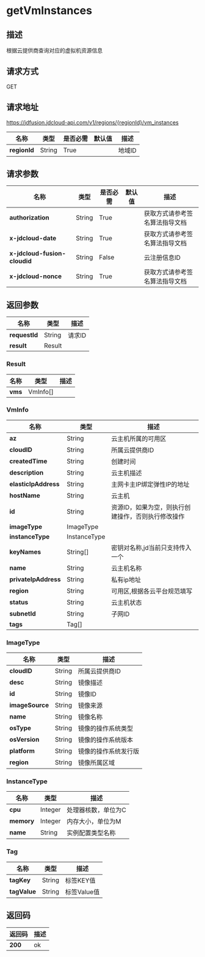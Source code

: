 # getVmInstances


## 描述
根据云提供商查询对应的虚拟机资源信息

## 请求方式
GET

## 请求地址
https://jdfusion.jdcloud-api.com/v1/regions/{regionId}/vm_instances

|名称|类型|是否必需|默认值|描述|
|---|---|---|---|---|
|**regionId**|String|True| |地域ID|

## 请求参数
|名称|类型|是否必需|默认值|描述|
|---|---|---|---|---|
|**authorization**|String|True| |获取方式请参考签名算法指导文档|
|**x-jdcloud-date**|String|True| |获取方式请参考签名算法指导文档|
|**x-jdcloud-fusion-cloudid**|String|False| |云注册信息ID|
|**x-jdcloud-nonce**|String|True| |获取方式请参考签名算法指导文档|


## 返回参数
|名称|类型|描述|
|---|---|---|
|**requestId**|String|请求ID|
|**result**|Result| |

### Result
|名称|类型|描述|
|---|---|---|
|**vms**|VmInfo[]| |
### VmInfo
|名称|类型|描述|
|---|---|---|
|**az**|String|云主机所属的可用区|
|**cloudID**|String|所属云提供商ID|
|**createdTime**|String|创建时间|
|**description**|String|云主机描述|
|**elasticIpAddress**|String|主网卡主IP绑定弹性IP的地址|
|**hostName**|String|云主机|
|**id**|String|资源ID，如果为空，则执行创建操作，否则执行修改操作|
|**imageType**|ImageType| |
|**instanceType**|InstanceType| |
|**keyNames**|String[]|密钥对名称,jd当前只支持传入一个|
|**name**|String|云主机名称|
|**privateIpAddress**|String|私有ip地址|
|**region**|String|可用区,根据各云平台规范填写|
|**status**|String|云主机状态|
|**subnetId**|String|子网ID|
|**tags**|Tag[]| |
### ImageType
|名称|类型|描述|
|---|---|---|
|**cloudID**|String|所属云提供商ID|
|**desc**|String|镜像描述|
|**id**|String|镜像ID|
|**imageSource**|String|镜像来源|
|**name**|String|镜像名称|
|**osType**|String|镜像的操作系统类型|
|**osVersion**|String|镜像的操作系统版本|
|**platform**|String|镜像的操作系统发行版|
|**region**|String|镜像所属区域|
### InstanceType
|名称|类型|描述|
|---|---|---|
|**cpu**|Integer|处理器核数，单位为C|
|**memory**|Integer|内存大小，单位为M|
|**name**|String|实例配置类型名称|
### Tag
|名称|类型|描述|
|---|---|---|
|**tagKey**|String|标签KEY值|
|**tagValue**|String|标签Value值|

## 返回码
|返回码|描述|
|---|---|
|**200**|ok|
